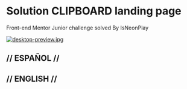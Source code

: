 # Solution CLIPBOARD landing page
Front-end Mentor Junior challenge solved By IsNeonPlay

[![desktop-preview.jpg](https://i.postimg.cc/PfQ7Ck53/desktop-preview.jpg)](https://postimg.cc/grrs7QR8)

## // ESPAÑOL // 




## // ENGLISH // 
